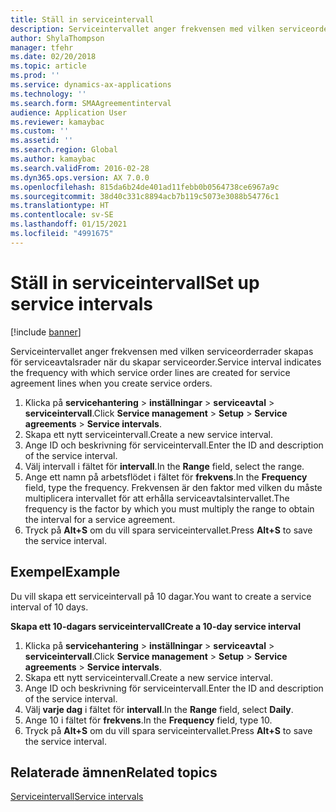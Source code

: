 ```yaml
---
title: Ställ in serviceintervall
description: Serviceintervallet anger frekvensen med vilken serviceorderrader skapas för serviceavtalsrader när du skapar serviceorder.
author: ShylaThompson
manager: tfehr
ms.date: 02/20/2018
ms.topic: article
ms.prod: ''
ms.service: dynamics-ax-applications
ms.technology: ''
ms.search.form: SMAAgreementinterval
audience: Application User
ms.reviewer: kamaybac
ms.custom: ''
ms.assetid: ''
ms.search.region: Global
ms.author: kamaybac
ms.search.validFrom: 2016-02-28
ms.dyn365.ops.version: AX 7.0.0
ms.openlocfilehash: 815da6b24de401ad11febb0b0564738ce6967a9c
ms.sourcegitcommit: 38d40c331c8894acb7b119c5073e3088b54776c1
ms.translationtype: HT
ms.contentlocale: sv-SE
ms.lasthandoff: 01/15/2021
ms.locfileid: "4991675"
---
```

# <a name="set-up-service-intervals"></a><span data-ttu-id="315d6-103">Ställ in serviceintervall</span><span class="sxs-lookup"><span data-stu-id="315d6-103">Set up service intervals</span></span>  

[!include [banner](../includes/banner.md)]

<span data-ttu-id="315d6-104">Serviceintervallet anger frekvensen med vilken serviceorderrader skapas för serviceavtalsrader när du skapar serviceorder.</span><span class="sxs-lookup"><span data-stu-id="315d6-104">Service interval indicates the frequency with which service order lines are created for service agreement lines when you create service orders.</span></span>

1. <span data-ttu-id="315d6-105">Klicka på **servicehantering** \> **inställningar** \> **serviceavtal** \> **serviceintervall**.</span><span class="sxs-lookup"><span data-stu-id="315d6-105">Click **Service management** \> **Setup** \> **Service agreements** \> **Service intervals**.</span></span>
2. <span data-ttu-id="315d6-106">Skapa ett nytt serviceintervall.</span><span class="sxs-lookup"><span data-stu-id="315d6-106">Create a new service interval.</span></span>
3. <span data-ttu-id="315d6-107">Ange ID och beskrivning för serviceintervall.</span><span class="sxs-lookup"><span data-stu-id="315d6-107">Enter the ID and description of the service interval.</span></span>
4. <span data-ttu-id="315d6-108">Välj intervall i fältet för **intervall**.</span><span class="sxs-lookup"><span data-stu-id="315d6-108">In the **Range** field, select the range.</span></span>
5. <span data-ttu-id="315d6-109">Ange ett namn på arbetsflödet i fältet för **frekvens**.</span><span class="sxs-lookup"><span data-stu-id="315d6-109">In the **Frequency** field, type the frequency.</span></span> <span data-ttu-id="315d6-110">Frekvensen är den faktor med vilken du måste multiplicera intervallet för att erhålla serviceavtalsintervallet.</span><span class="sxs-lookup"><span data-stu-id="315d6-110">The frequency is the factor by which you must multiply the range to obtain the interval for a service agreement.</span></span>
6. <span data-ttu-id="315d6-111">Tryck på **Alt+S** om du vill spara serviceintervallet.</span><span class="sxs-lookup"><span data-stu-id="315d6-111">Press **Alt+S** to save the service interval.</span></span>

## <a name="example"></a><span data-ttu-id="315d6-112">Exempel</span><span class="sxs-lookup"><span data-stu-id="315d6-112">Example</span></span>

<span data-ttu-id="315d6-113">Du vill skapa ett serviceintervall på 10 dagar.</span><span class="sxs-lookup"><span data-stu-id="315d6-113">You want to create a service interval of 10 days.</span></span>

<span data-ttu-id="315d6-114">**Skapa ett 10-dagars serviceintervall**</span><span class="sxs-lookup"><span data-stu-id="315d6-114">**Create a 10-day service interval**</span></span>

1. <span data-ttu-id="315d6-115">Klicka på **servicehantering** \> **inställningar** \> **serviceavtal** \> **serviceintervall**.</span><span class="sxs-lookup"><span data-stu-id="315d6-115">Click **Service management** \> **Setup** \> **Service agreements** \> **Service intervals**.</span></span>
2. <span data-ttu-id="315d6-116">Skapa ett nytt serviceintervall.</span><span class="sxs-lookup"><span data-stu-id="315d6-116">Create a new service interval.</span></span>
3. <span data-ttu-id="315d6-117">Ange ID och beskrivning för serviceintervall.</span><span class="sxs-lookup"><span data-stu-id="315d6-117">Enter the ID and description of the service interval.</span></span>
4. <span data-ttu-id="315d6-118">Välj **varje dag** i fältet för **intervall**.</span><span class="sxs-lookup"><span data-stu-id="315d6-118">In the **Range** field, select **Daily**.</span></span>
5. <span data-ttu-id="315d6-119">Ange 10 i fältet för **frekvens**.</span><span class="sxs-lookup"><span data-stu-id="315d6-119">In the **Frequency** field, type 10.</span></span>
6. <span data-ttu-id="315d6-120">Tryck på **Alt+S** om du vill spara serviceintervallet.</span><span class="sxs-lookup"><span data-stu-id="315d6-120">Press **Alt+S** to save the service interval.</span></span>

## <a name="related-topics"></a><span data-ttu-id="315d6-121">Relaterade ämnen</span><span class="sxs-lookup"><span data-stu-id="315d6-121">Related topics</span></span>

[<span data-ttu-id="315d6-122">Serviceintervall</span><span class="sxs-lookup"><span data-stu-id="315d6-122">Service intervals</span></span>](service-intervals.md)  
